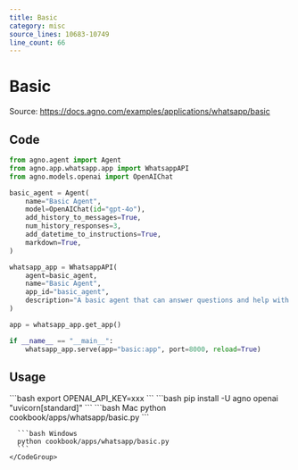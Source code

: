 ```yaml
---
title: Basic
category: misc
source_lines: 10683-10749
line_count: 66
---
```


# Basic
Source: https://docs.agno.com/examples/applications/whatsapp/basic



## Code

```python cookbook/apps/whatsapp/basic.py
from agno.agent import Agent
from agno.app.whatsapp.app import WhatsappAPI
from agno.models.openai import OpenAIChat

basic_agent = Agent(
    name="Basic Agent",
    model=OpenAIChat(id="gpt-4o"),
    add_history_to_messages=True,
    num_history_responses=3,
    add_datetime_to_instructions=True,
    markdown=True,
)

whatsapp_app = WhatsappAPI(
    agent=basic_agent,
    name="Basic Agent",
    app_id="basic_agent",
    description="A basic agent that can answer questions and help with tasks.",
)

app = whatsapp_app.get_app()

if __name__ == "__main__":
    whatsapp_app.serve(app="basic:app", port=8000, reload=True)

```

## Usage

<Steps>
  <Snippet file="create-venv-step.mdx" />

  <Step title="Set your API key">
    ```bash
    export OPENAI_API_KEY=xxx
    ```
  </Step>

  <Step title="Install libraries">
    ```bash
    pip install -U agno openai "uvicorn[standard]"
    ```
  </Step>

  <Step title="Run Agent">
    <CodeGroup>
      ```bash Mac
      python cookbook/apps/whatsapp/basic.py
      ```

      ```bash Windows
      python cookbook/apps/whatsapp/basic.py
      ```
    </CodeGroup>
  </Step>
</Steps>


